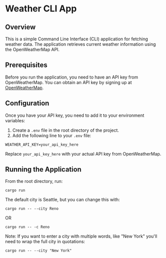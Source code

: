 # Weather CLI App

## Overview

This is a simple Command Line Interface (CLI) application for fetching weather data. The application retrieves current weather information using the OpenWeatherMap API.

## Prerequisites

Before you run the application, you need to have an API key from OpenWeatherMap. You can obtain an API key by signing up at [OpenWeatherMap](https://openweathermap.org/appid).

## Configuration

Once you have your API key, you need to add it to your environment variables:

1. Create a `.env` file in the root directory of the project.
2. Add the following line to your `.env` file:

```
WEATHER_API_KEY=your_api_key_here
```

Replace `your_api_key_here` with your actual API key from OpenWeatherMap.

## Running the Application

From the root directory, run:

```
cargo run
```

The default city is Seattle, but you can change this with:

```
cargo run -- --city Reno
```

OR

```
cargo run -- -c Reno
```

Note: If you want to enter a city with multiple words, like "New York" you'll need to wrap the full city in quotations:

```
cargo run -- --city "New York"
```
